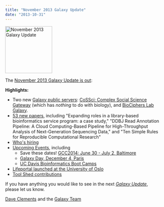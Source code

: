 ```yaml
---
title: "November 2013 Galaxy Update"
date: "2013-10-31"
---
```

<div class='right'><a href='/galaxy-updates/2013-11/'><img src="/src/images/logos/GalaxyUpdate200.png" alt="November 2013 Galaxy Update" width=150 /></a></div>

The [November 2013 Galaxy Update is out](/galaxy-updates/2013-11/):

**Highlights:**
* Two new [Galaxy public servers](/galaxy-updates/2013-11/#new-public-servers): [CoSSci: Complex Social Science Gateway](/galaxy-updates/2013-11/#cossci-complex-social-science-gateway) (which has *nothing* to do with biology), and [BioCiphers Lab Galaxy](/galaxy-updates/2013-11/#biociphers-lab-galaxy).
* [53 new papers](/galaxy-updates/2013-11/#new-papers), including "Expanding roles in a library-based bioinformatics service program: a case study," "DDBJ Read Annotation Pipeline: A Cloud Computing-Based Pipeline for High-Throughput Analysis of Next-Generation Sequencing Data," and "Ten Simple Rules for Reproducible Computational Research"
* [Who's hiring](/galaxy-updates/2013-11/#whos-hiring)
* [Upcoming Events](/galaxy-updates/2013-11/#other-events), including
  * Save these dates! [GCC2014: June 30 - July 2, Baltimore](/galaxy-updates/2013-11/#gcc2014-june-30---july-2-baltimore)
  * [Galaxy Day, December 4, Paris](/galaxy-updates/2013-11/#galaxy-day-december-4-paris)
  * [UC Davis Bioinformatics Boot Camps](/galaxy-updates/2013-11/#uc-davis-bioinformatics-boot-camps)
* [Lifeportal launched at the University of Oslo](/galaxy-updates/2013-11/#lifeportal-at-the-university-of-oslo)
* [Tool Shed contributions](/galaxy-updates/2013-11/#toolshed-contributions)

If you have anything you would like to see in the next *[Galaxy Update](/galaxy-updates/)*, please let us know.

[Dave Clements](/people/dave-clements/) and the [Galaxy Team](/galaxy-team/)
